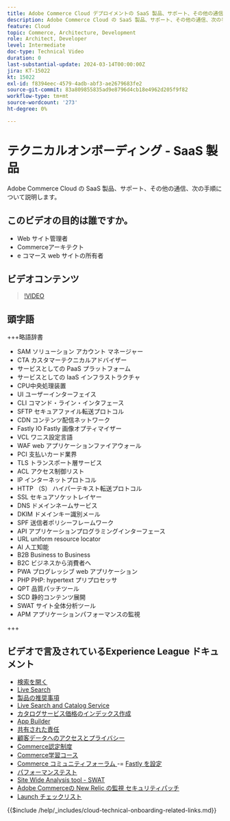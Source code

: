 ```yaml
---
title: Adobe Commerce Cloud デプロイメントの SaaS 製品、サポート、その他の通信、次のステップ
description: Adobe Commerce Cloud の SaaS 製品、サポート、その他の通信、次の手順について説明します。
feature: Cloud
topic: Commerce, Architecture, Development
role: Architect, Developer
level: Intermediate
doc-type: Technical Video
duration: 0
last-substantial-update: 2024-03-14T00:00:00Z
jira: KT-15022
kt: 15022
exl-id: f8394eec-4579-4adb-abf3-ae2679683fe2
source-git-commit: 83a809855835ad9e8796d4cb18e4962d205f9f82
workflow-type: tm+mt
source-wordcount: '273'
ht-degree: 0%

---
```


# テクニカルオンボーディング - SaaS 製品

Adobe Commerce Cloud の SaaS 製品、サポート、その他の通信、次の手順について説明します。

## このビデオの目的は誰ですか。

- Web サイト管理者
- Commerceアーキテクト
- e コマース web サイトの所有者

## ビデオコンテンツ

>[!VIDEO](https://video.tv.adobe.com/v/3427902?learn=on&enablevpops)

## 頭字語

+++略語辞書

- SAM ソリューション アカウント マネージャー
- CTA カスタマーテクニカルアドバイザー
- サービスとしての PaaS プラットフォーム
- サービスとしての IaaS インフラストラクチャ
- CPU中央処理装置
- UI ユーザーインターフェイス
- CLI コマンド・ライン・インタフェース
- SFTP セキュアファイル転送プロトコル
- CDN コンテンツ配信ネットワーク
- Fastly IO Fastly 画像オプティマイザー
- VCL ワニス設定言語
- WAF web アプリケーションファイアウォール
- PCI 支払いカード業界
- TLS トランスポート層サービス
- ACL アクセス制御リスト
- IP インターネットプロトコル
- HTTP （S） ハイパーテキスト転送プロトコル
- SSL セキュアソケットレイヤー
- DNS ドメインネームサービス
- DKIM ドメインキー識別メール
- SPF 送信者ポリシーフレームワーク
- API アプリケーションプログラミングインターフェース
- URL uniform resource locator
- AI 人工知能
- B2B Business to Business
- B2C ビジネスから消費者へ
- PWA プログレッシブ web アプリケーション
- PHP PHP: hypertext プリプロセッサ
- QPT 品質パッチツール
- SCD 静的コンテンツ展開
- SWAT サイト全体分析ツール
- APM アプリケーションパフォーマンスの監視

+++

## ビデオで言及されているExperience League ドキュメント

- [ 検索を開く ](https://experienceleague.adobe.com/docs/commerce-cloud-service/user-guide/configure/service/opensearch.html?lang=ja)
- [Live Search](https://experienceleague.adobe.com/docs/commerce-merchant-services/live-search/overview.html?lang=ja)
- [ 製品の推奨事項 ](https://experienceleague.adobe.com/docs/commerce-merchant-services/product-recommendations/overview.html?lang=ja)
- [Live Search and Catalog Service](https://experienceleague.adobe.com/docs/events/adobe-developers-live-recordings/2023/nov2023/nov-commerce/commerce-search-and-catalog-service.html?lang=ja)
- [ カタログサービス価格のインデックス作成 ](https://experienceleague.adobe.com/docs/commerce-merchant-services/price-indexer/price-indexing.html?lang=ja)
- [App Builder](https://experienceleague.adobe.com/docs/commerce-learn/tutorials/adobe-developer-app-builder/app-builder-technical-overview.html?lang=ja)
- [ 共有された責任 ](https://experienceleague.adobe.com/docs/commerce-operations/security-and-compliance/shared-responsibility.html?lang=ja)
- [ 顧客データへのアクセスとプライバシー ](https://experienceleague.adobe.com/docs/commerce-knowledge-base/kb/announcements/commerce-announcements/adobe-support-customer-data-access-and-privacy.html?lang=ja)
- [Commerce認定制度 ](https://experienceleague.adobe.com/docs/certification/program/technical-certifications/ac/ac-overview.html?lang=ja)
- [Commerce学習コース ](https://learning.adobe.com/catalog.html?products=Commerce)
- [Commerce コミュニティフォーラム ](https://community.magento.com/)
-= [Fastly を設定 ](https://experienceleague.adobe.com/docs/commerce-cloud-service/user-guide/cdn/setup-fastly/fastly-configuration.html?lang=ja)
- [ パフォーマンステスト ](https://experienceleague.adobe.com/ja/docs/commerce-operations/implementation-playbook/best-practices/maintenance/backend-performance)
- [Site Wide Analysis tool - SWAT](https://experienceleague.adobe.com/docs/commerce-knowledge-base/kb/support-tools/site-wide-analysis-tool/swat-tool-overview.html?lang=ja&)
- [Adobe Commerceの New Relic の監視 ](https://experienceleague.adobe.com/docs/commerce-operations/tools/observation-for-adobe-commerce/intro.html?lang=ja)
  [ セキュリティパッチ ](https://experienceleague.adobe.com/docs/commerce-operations/release/notes/security-patches/overview.html?lang=ja)
- [Launch チェックリスト ](https://experienceleague.adobe.com/docs/commerce-cloud-service/user-guide/launch/checklist.html?lang=ja)

{{$include /help/_includes/cloud-technical-onboarding-related-links.md}}
